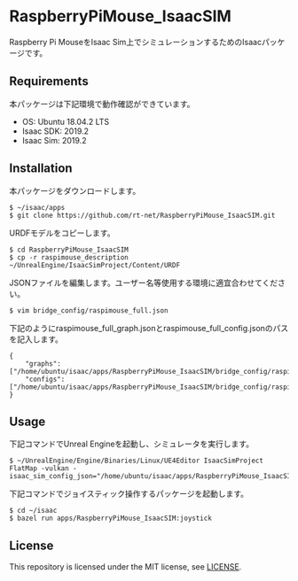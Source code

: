 # RaspberryPiMouse_IsaacSIM

Raspberry Pi MouseをIsaac Sim上でシミュレーションするためのIsaacパッケージです。

## Requirements
本パッケージは下記環境で動作確認ができています。

* OS: Ubuntu 18.04.2 LTS
* Isaac SDK: 2019.2
* Isaac Sim: 2019.2

## Installation
本パッケージをダウンロードします。

```
$ ~/isaac/apps
$ git clone https://github.com/rt-net/RaspberryPiMouse_IsaacSIM.git
```
URDFモデルをコピーします。
```
$ cd RaspberryPiMouse_IsaacSIM
$ cp -r raspimouse_description ~/UnrealEngine/IsaacSimProject/Content/URDF
```

JSONファイルを編集します。ユーザー名等使用する環境に適宜合わせてください。

```
$ vim bridge_config/raspimouse_full.json
```
下記のようにraspimouse_full_graph.jsonとraspimouse_full_config.jsonのパスを記入します。
```
{
    "graphs": ["/home/ubuntu/isaac/apps/RaspberryPiMouse_IsaacSIM/bridge_config/raspimouse_full_graph.json"],
    "configs": ["/home/ubuntu/isaac/apps/RaspberryPiMouse_IsaacSIM/bridge_config/raspimouse_full_config.json"]
}
```

## Usage
下記コマンドでUnreal Engineを起動し、シミュレータを実行します。

```
$ ~/UnrealEngine/Engine/Binaries/Linux/UE4Editor IsaacSimProject FlatMap -vulkan -isaac_sim_config_json="/home/ubuntu/isaac/apps/RaspberryPiMouse_IsaacSIM/bridge_config/raspimouse_full.json"
```

下記コマンドでジョイスティック操作するパッケージを起動します。

```
$ cd ~/isaac
$ bazel run apps/RaspberryPiMouse_IsaacSIM:joystick
```

## License
This repository is licensed under the MIT license, see [LICENSE](./LICENSE).
